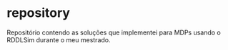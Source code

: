 # repository
Repositório contendo as soluções que implementei para MDPs usando o RDDLSim durante o meu mestrado.
